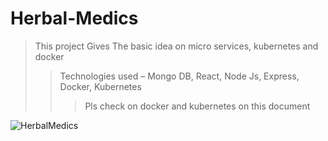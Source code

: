 # Herbal-Medics
>This project Gives The basic idea on micro services, kubernetes and docker
>>Technologies used – Mongo DB, React, Node Js,
Express, Docker, Kubernetes
>>>Pls check on docker and kubernetes on this document

![HerbalMedics](https://github.com/KOTTAGENVH/Herbal-Medics/assets/87430226/9980a54b-fb07-4bca-b745-1748ab618195)
